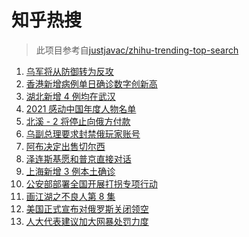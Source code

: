 # 知乎热搜

> 此项目参考自[justjavac/zhihu-trending-top-search](https://github.com/justjavac/zhihu-trending-top-search/blob/main/utils.ts)

<!-- BEGIN -->
  <!-- 最后更新时间:Thu Mar 03 2022 17:13:48 GMT+0000 (Coordinated Universal Time) -->
  1. [乌军将从防御转为反攻](https://www.zhihu.com/search?q=俄罗斯乌克兰)
1. [香港新增病例单日确诊数字创新高](https://www.zhihu.com/search?q=香港疫情)
1. [湖北新增 4 例均在武汉](https://www.zhihu.com/search?q=湖北疫情)
1. [2021 感动中国年度人物名单](https://www.zhihu.com/search?q=感动中国年度人物)
1. [北溪 - 2 将停止向俄方付款](https://www.zhihu.com/search?q=北溪-2)
1. [乌副总理要求封禁俄玩家账号](https://www.zhihu.com/search?q=游戏账号)
1. [阿布决定出售切尔西](https://www.zhihu.com/search?q=切尔西)
1. [泽连斯基愿和普京直接对话](https://www.zhihu.com/search?q=泽连斯基愿和普京直接对话)
1. [上海新增 3 例本土确诊](https://www.zhihu.com/search?q=上海疫情)
1. [公安部部署全国开展打拐专项行动](https://www.zhihu.com/search?q=打击拐卖妇女儿童)
1. [画江湖之不良人第 8 集](https://www.zhihu.com/search?q=画江湖之不良人)
1. [美国正式宣布对俄罗斯关闭领空](https://www.zhihu.com/search?q=美国对俄罗斯关闭领空)
1. [人大代表建议加大网暴处罚力度](https://www.zhihu.com/search?q=人大代表建议加大网暴处罚力度)
  <!-- END -->